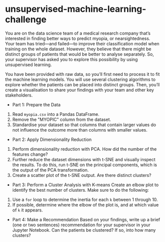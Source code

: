 # unsupervised-machine-learning-challenge

You are on the data science team of a medical research company that’s interested in finding better ways to predict myopia, or nearsightedness. Your team has tried—and failed—to improve their classification model when training on the whole dataset. However, they believe that there might be distinct groups of patients that would be better to analyse separately. So, your supervisor has asked you to explore this possibility by using unsupervised learning.

You have been provided with raw data, so you’ll first need to process it to fit the machine learning models. You will use several clustering algorithms to explore whether the patients can be placed into distinct groups. Then, you’ll create a visualisation to share your findings with your team and other key stakeholders.

* Part 1: Prepare the Data
1. Read `myopia.csv` into a Pandas DataFrame.
2. Remove the "MYOPIC" column from the dataset.
3. Standardise your dataset so that columns that contain larger values do not influence the outcome more than columns with smaller values.
* Part 2: Apply Dimensionality Reduction 
1. Perform dimensionality reduction with PCA. How did the number of the features change?
2. Further reduce the dataset dimensions with t-SNE and visually inspect the results. To do this, run t-SNE on the principal components, which is the output of the  PCA transformation. 
3. Create a scatter plot of the t-SNE output. Are there distinct clusters?
* Part 3: Perform a Cluster Analysis with K-means
Create an elbow plot to identify the best number of clusters. Make sure to do the following:
1. Use a `for` loop to determine the inertia for each `k` between 1 through 10. 
2. If possible, determine where the elbow of the plot is, and at which value of `k` it appears.
* Part 4: Make a Recommendation 
Based on your findings, write up a brief (one or two sentences) recommendation for your supervisor in your Jupyter Notebook. Can the patients be clustered? If so, into how many clusters? 
